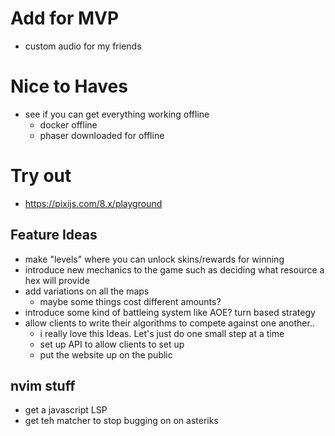 # Add for MVP

- custom audio for my friends

# Nice to Haves

- see if you can get everything working offline
  - docker offline
  - phaser downloaded for offline

# Try out

- https://pixijs.com/8.x/playground

## Feature Ideas

- make "levels" where you can unlock skins/rewards for winning
- introduce new mechanics to the game such as deciding what resource a hex will provide
- add variations on all the maps
  - maybe some things cost different amounts?
- introduce some kind of battleing system like AOE? turn based strategy
- allow clients to write their algorithms to compete against one another..
  - i really love this Ideas. Let's just do one small step at a time
  - set up API to allow clients to set up
  - put the website up on the public

## nvim stuff

- get a javascript LSP
- get teh matcher to stop bugging on on asteriks

